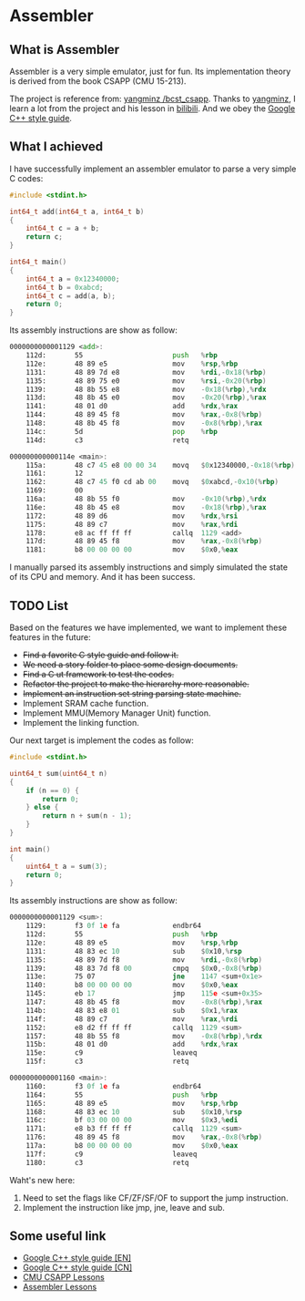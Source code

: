 # Assembler
## What is Assembler
Assembler is a very simple emulator, just for fun. Its implementation theory is derived from the book CSAPP (CMU 15-213).

The project is reference from: [yangminz
/bcst_csapp](https://github.com/yangminz/bcst_csapp). Thanks to [yangminz](https://github.com/yangminz), I learn a lot from the project and his lesson in [bilibili](https://space.bilibili.com/4564101/video). And we obey the [Google C++ style guide](https://google.github.io/styleguide/cppguide.html).

## What I achieved
I have successfully implement an assembler emulator to parse a very simple C codes:
```c
#include <stdint.h>

int64_t add(int64_t a, int64_t b)
{
    int64_t c = a + b;
    return c;
}

int64_t main()
{
    int64_t a = 0x12340000;
    int64_t b = 0xabcd;
    int64_t c = add(a, b);
    return 0;
}
```
Its assembly instructions are show as follow:
```asm
0000000000001129 <add>:
    112d:       55                      push   %rbp
    112e:       48 89 e5                mov    %rsp,%rbp
    1131:       48 89 7d e8             mov    %rdi,-0x18(%rbp)
    1135:       48 89 75 e0             mov    %rsi,-0x20(%rbp)
    1139:       48 8b 55 e8             mov    -0x18(%rbp),%rdx
    113d:       48 8b 45 e0             mov    -0x20(%rbp),%rax
    1141:       48 01 d0                add    %rdx,%rax
    1144:       48 89 45 f8             mov    %rax,-0x8(%rbp)
    1148:       48 8b 45 f8             mov    -0x8(%rbp),%rax
    114c:       5d                      pop    %rbp
    114d:       c3                      retq

000000000000114e <main>:
    115a:       48 c7 45 e8 00 00 34    movq   $0x12340000,-0x18(%rbp)
    1161:       12
    1162:       48 c7 45 f0 cd ab 00    movq   $0xabcd,-0x10(%rbp)
    1169:       00
    116a:       48 8b 55 f0             mov    -0x10(%rbp),%rdx
    116e:       48 8b 45 e8             mov    -0x18(%rbp),%rax
    1172:       48 89 d6                mov    %rdx,%rsi
    1175:       48 89 c7                mov    %rax,%rdi
    1178:       e8 ac ff ff ff          callq  1129 <add>
    117d:       48 89 45 f8             mov    %rax,-0x8(%rbp)
    1181:       b8 00 00 00 00          mov    $0x0,%eax
```
I manually parsed its assembly instructions and simply simulated the state of its CPU and memory. And it has been success.
## TODO List
Based on the features we have implemented, we want to implement these features in the future:
- ~~Find a favorite C style guide and follow it.~~
- ~~We need a story folder to place some design documents.~~
- ~~Find a C ut framework to test the codes.~~
- ~~Refactor the project to make the hierarchy more reasonable.~~
- ~~Implement an instruction set string parsing state machine.~~
- Implement SRAM cache function.
- Implement MMU(Memory Manager Unit) function.
- Implement the linking function.

Our next target is implement the codes as follow:
```c
#include <stdint.h>

uint64_t sum(uint64_t n)
{
    if (n == 0) {
        return 0;
    } else {
        return n + sum(n - 1);
    }
}

int main()
{
    uint64_t a = sum(3);
    return 0;
}
```
Its assembly instructions are show as follow:
```asm
0000000000001129 <sum>:
    1129:       f3 0f 1e fa             endbr64 
    112d:       55                      push   %rbp
    112e:       48 89 e5                mov    %rsp,%rbp
    1131:       48 83 ec 10             sub    $0x10,%rsp
    1135:       48 89 7d f8             mov    %rdi,-0x8(%rbp)
    1139:       48 83 7d f8 00          cmpq   $0x0,-0x8(%rbp)
    113e:       75 07                   jne    1147 <sum+0x1e>
    1140:       b8 00 00 00 00          mov    $0x0,%eax
    1145:       eb 17                   jmp    115e <sum+0x35>
    1147:       48 8b 45 f8             mov    -0x8(%rbp),%rax
    114b:       48 83 e8 01             sub    $0x1,%rax
    114f:       48 89 c7                mov    %rax,%rdi
    1152:       e8 d2 ff ff ff          callq  1129 <sum>
    1157:       48 8b 55 f8             mov    -0x8(%rbp),%rdx
    115b:       48 01 d0                add    %rdx,%rax
    115e:       c9                      leaveq 
    115f:       c3                      retq   

0000000000001160 <main>:
    1160:       f3 0f 1e fa             endbr64 
    1164:       55                      push   %rbp
    1165:       48 89 e5                mov    %rsp,%rbp
    1168:       48 83 ec 10             sub    $0x10,%rsp
    116c:       bf 03 00 00 00          mov    $0x3,%edi
    1171:       e8 b3 ff ff ff          callq  1129 <sum>
    1176:       48 89 45 f8             mov    %rax,-0x8(%rbp)
    117a:       b8 00 00 00 00          mov    $0x0,%eax
    117f:       c9                      leaveq 
    1180:       c3                      retq   
```

Waht's new here:
1. Need to set the flags like CF/ZF/SF/OF to support the jump instruction.
2. Implement the instruction like jmp, jne, leave and sub.

## Some useful link
- [Google C++ style guide [EN]](https://google.github.io/styleguide/cppguide.html)
- [Google C++ style guide [CN]](https://zh-google-styleguide.readthedocs.io/en/latest/)
- [CMU CSAPP Lessons]()
- [Assembler Lessons](https://space.bilibili.com/4564101/video)
